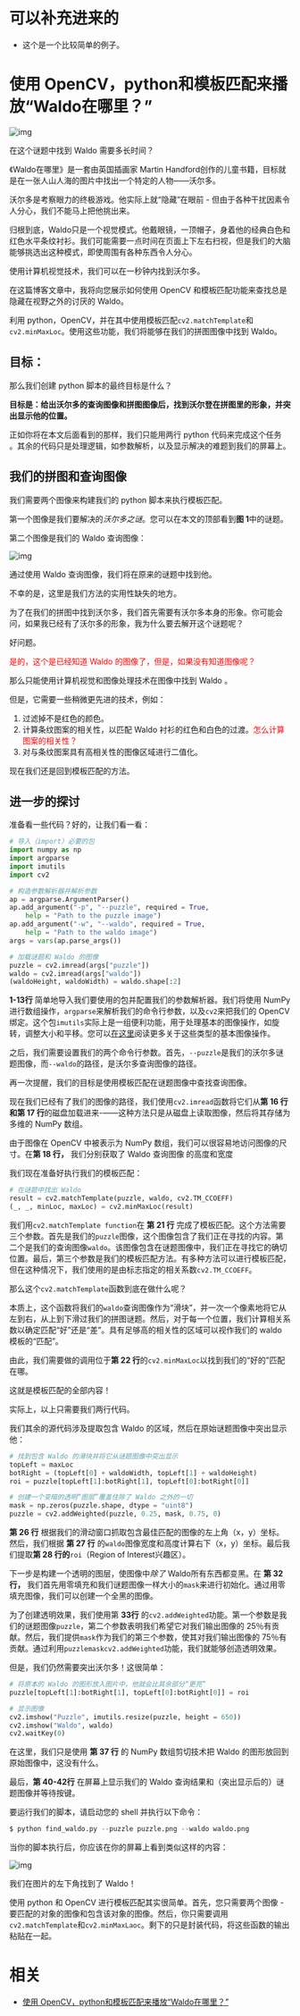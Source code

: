 

# 可以补充进来的

- 这个是一个比较简单的例子。


# 使用 OpenCV，python和模板匹配来播放“Waldo在哪里？”




![img](https://ask.qcloudimg.com/http-save/1207540/icnlsysbpj.jpeg?imageView2/2/w/1620)

在这个谜题中找到 Waldo 需要多长时间？

《Waldo在哪里》是一套由英国插画家 Martin Handford创作的儿童书籍，目标就是在一张人山人海的图片中找出一个特定的人物——沃尔多。

沃尔多是考察眼力的终极游戏。他实际上就“隐藏”在眼前 - 但由于各种干扰因素令人分心，我们不能马上把他挑出来。

归根到底，Waldo只是一个视觉模式。他戴眼镜，一顶帽子，身着他的经典白色和红色水平条纹衬衫。我们可能需要一点时间在页面上下左右扫视，但是我们的大脑能够挑选出这种模式，即使周围有各种东西令人分心。


使用计算机视觉技术，我们可以在一秒钟内找到沃尔多。

在这篇博客文章中，我将向您展示如何使用 OpenCV 和模板匹配功能来查找总是隐藏在视野之外的讨厌的 Waldo。


利用 python，OpenCV，并在其中使用模板匹配`cv2.matchTemplate`和`cv2.minMaxLoc`。使用这些功能，我们将能够在我们的拼图图像中找到 Waldo。



## 目标：

那么我们创建 python 脚本的最终目标是什么？

**目标是：给出沃尔多的查询图像和拼图图像后，找到沃尔登在拼图里的形象，并突出显示他的位置。**

正如你将在本文后面看到的那样，我们只能用两行 python 代码来完成这个任务  。其余的代码只是处理逻辑，如参数解析，以及显示解决的难题到我们的屏幕上。

## 我们的拼图和查询图像

我们需要两个图像来构建我们的 python 脚本来执行模板匹配。

第一个图像是我们要解决的*沃尔多之谜*。您可以在本文的顶部看到**图 1**中的谜题。

第二个图像是我们的 Waldo 查询图像：

![img](https://ask.qcloudimg.com/http-save/1207540/z23r5aiy4x.jpeg?imageView2/2/w/1620)


通过使用 Waldo 查询图像，我们将在原来的谜题中找到他。

不幸的是，这里是我们方法的实用性缺失的地方。

为了在我们的拼图中找到沃尔多，我们首先需要有沃尔多本身的形象。你可能会问，如果我已经有了沃尔多的形象，我为什么要去解开这个谜题呢？

好问题。


<span style="color:red;">是的，这个是已经知道 Waldo 的图像了，但是，如果没有知道图像呢？</span>

那么只能使用计算机视觉和图像处理技术在图像中找到 Waldo 。

但是，它需要一些稍微更先进的技术，例如：

1. 过滤掉不是红色的颜色。
2. 计算条纹图案的相关性，以匹配 Waldo 衬衫的红色和白色的过渡。<span style="color:red;">怎么计算图案的相关性？</span>
3. 对与条纹图案具有高相关性的图像区域进行二值化。

现在我们还是回到模板匹配的方法。

## 进一步的探讨

准备看一些代码？好的，让我们看一看：

```py
# 导入（import）必要的包
import numpy as np
import argparse
import imutils
import cv2

# 构造参数解析器并解析参数
ap = argparse.ArgumentParser()
ap.add_argument("-p", "--puzzle", required = True,
    help = "Path to the puzzle image")
ap.add_argument("-w", "--waldo", required = True,
    help = "Path to the waldo image")
args = vars(ap.parse_args())

# 加载谜题和 Waldo 的图像
puzzle = cv2.imread(args["puzzle"])
waldo = cv2.imread(args["waldo"])
(waldoHeight, waldoWidth) = waldo.shape[:2]
```

**1-13行** 简单地导入我们要使用的包并配置我们的参数解析器。我们将使用 NumPy 进行数组操作，`argparse`来解析我们的命令行参数，以及`cv2`来把我们的 OpenCV 绑定。这个包`imutils`实际上是一组便利功能，用于处理基本的图像操作，如旋转，调整大小和平移。您可以[在这里](http://www.pyimagesearch.com/2014/01/20/basic-image-manipulations-in-python-and-opencv-resizing-scaling-rotating-and-cropping/)阅读更多关于这些类型的基本图像操作。

之后，我们需要设置我们的两个命令行参数。首先，`--puzzle`是我们的沃尔多谜题图像，而`--waldo`的路径，是沃尔多查询图像的路径。

再一次提醒，我们的目标是使用模板匹配在谜题图像中查找查询图像。

现在我们已经有了我们的图像的路径，我们使用`cv2.imread`函数将它们从**第 16 行和第 17 行**的磁盘加载进来-——这种方法只是从磁盘上读取图像，然后将其存储为多维的 NumPy 数组。

由于图像在 OpenCV 中被表示为 NumPy 数组，我们可以很容易地访问图像的尺寸。在**第 18 行，** 我们分别获取了 Waldo 查询图像 的高度和宽度

我们现在准备好执行我们的模板匹配：

```py
# 在谜题中找出 Waldo
result = cv2.matchTemplate(puzzle, waldo, cv2.TM_CCOEFF)
(_, _, minLoc, maxLoc) = cv2.minMaxLoc(result)
```

我们用`cv2.matchTemplate function`在 **第 21 行** 完成了模板匹配。这个方法需要三个参数。首先是我们的`puzzle`图像，这个图像包含了我们正在寻找的内容。第二个是我们的查询图像`waldo`。该图像包含在谜题图像中，我们正在寻找它的确切位置。最后，第三个参数是我们的模板匹配方法。有多种方法可以进行模板匹配，但在这种情况下，我们使用的是由标志指定的相关系数`cv2.TM_CCOEFF`。

那么这个`cv2.matchTemplate`函数到底在做什么呢？

本质上，这个函数将我们的`waldo`查询图像作为“滑块”，并一次一个像素地将它从左到右，从上到下滑过我们的拼图谜题。然后，对于每一个位置，我们计算相关系数以确定匹配“好”还是“差”。具有足够高的相关性的区域可以视作我们的 waldo 模板的“匹配”。

由此，我们需要做的调用位于**第 22 行**的`cv2.minMaxLoc`以找到我们的“好的”匹配在哪。

这就是模板匹配的全部内容！

实际上，以上只需要我们两行代码。

我们其余的源代码涉及提取包含 Waldo 的区域，然后在原始谜题图像中突出显示他：

```py
# 找到包含 Waldo 的滑块并将它从谜题图像中突出显示
topLeft = maxLoc
botRight = (topLeft[0] + waldoWidth, topLeft[1] + waldoHeight)
roi = puzzle[topLeft[1]:botRight[1], topLeft[0]:botRight[0]]

# 创建一个变暗的透明“图层”覆盖住除了 Waldo 之外的一切
mask = np.zeros(puzzle.shape, dtype = "uint8")
puzzle = cv2.addWeighted(puzzle, 0.25, mask, 0.75, 0)
```

**第 26 行** 根据我们的滑动窗口抓取包含最佳匹配的图像的左上角（x，y）坐标。然后，我们根据 **第 27 行** 的`waldo`图像宽度和高度计算右下（x，y）坐标。最后我们提取**第 28 行的**`roi`（Region of Interest兴趣区）。

下一步是构建一个透明的图层，使图像中*除了*  Waldo所有东西都变黑。在 **第 32 行，** 我们首先用零填充和我们谜题图像一样大小的`mask`来进行初始化。通过用零填充图像，我们可以创建一个全黑的图像。

为了创建透明效果，我们使用第 **33行** 的`cv2.addWeighted`功能。第一个参数是我们的谜题图像`puzzle`，第二个参数表明我们希望它对我们输出图像的 25％有贡献。然后，我们提供`mask`作为我们的第三个参数，使其对我们输出图像的 75％有贡献。通过利用`puzzlemaskcv2.addWeighted`功能，我们就能够创造透明效果。

但是，我们仍然需要突出沃尔多！这很简单：

```py
# 将原本的 Waldo 的图形放入图片中，他就会比其余部分“更亮”
puzzle[topLeft[1]:botRight[1], topLeft[0]:botRight[0]] = roi

# 显示图像
cv2.imshow("Puzzle", imutils.resize(puzzle, height = 650))
cv2.imshow("Waldo", waldo)
cv2.waitKey(0)
```

在这里，我们只是使用 **第 37 行** 的 NumPy 数组剪切技术把 Waldo 的图形放回到原始图像中，这没有什么。

最后，**第 40-42行** 在屏幕上显示我们的 Waldo 查询结果和（突出显示后的）谜题图像并等待按键。

要运行我们的脚本，请启动您的 shell 并执行以下命令：

```py
$ python find_waldo.py --puzzle puzzle.png --waldo waldo.png
```

当你的脚本执行后，你应该在你的屏幕上看到类似这样的内容：

![img](https://ask.qcloudimg.com/http-save/1207540/23oqnjr2qn.jpeg?imageView2/2/w/1620)


我们在图片的左下角找到了 Waldo！

使用 python 和 OpenCV 进行模板匹配其实很简单。首先，您只需要两个图像 - 要匹配的对象的图像和包含该对象的图像。然后，你只需要调用`cv2.matchTemplate`和`cv2.minMaxLaoc`。剩下的只是封装代码，将这些函数的输出粘贴在一起。



# 相关

- [使用 OpenCV，python和模板匹配来播放“Waldo在哪里？”](https://cloud.tencent.com/developer/article/1036801)
